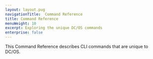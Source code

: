 ```yaml
---
layout: layout.pug
navigationTitle:  Command Reference
title: Command Reference
menuWeight: 10
excerpt: Exploring the unique DC/OS commands
enterprise: false
---
```


This Command Reference describes CLI commands that are unique to DC/OS.
